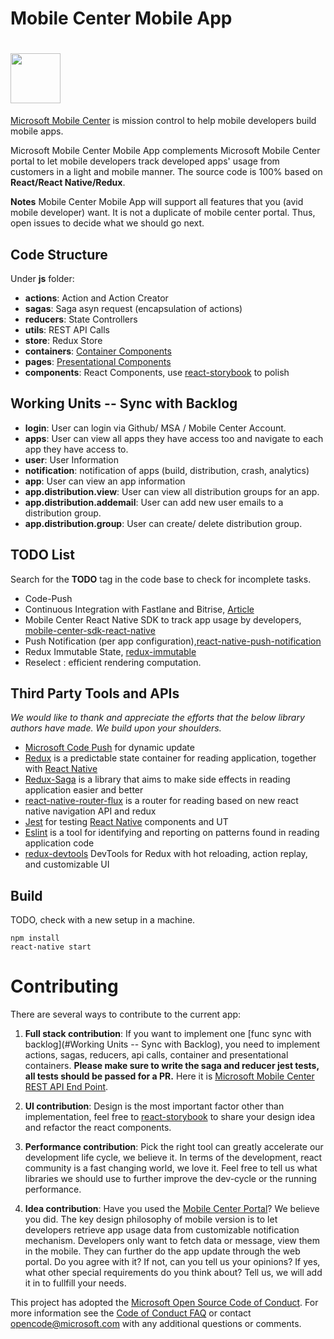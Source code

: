 # Mobile Center Mobile App

# <a href='https://www.visualstudio.com/vs/mobile-center/'><img src='https://www.visualstudio.com/wp-content/uploads/2016/11/continuous-everything@2x-400x362.png' height='80'></a>

[Microsoft Mobile Center](https://www.visualstudio.com/vs/mobile-center/) is mission control to help mobile developers build mobile apps. 

Microsoft Mobile Center Mobile App complements Microsoft Mobile Center portal to let mobile developers track developed apps' usage from customers in a light and mobile manner. The source code is 100% based on **React/React Native/Redux**. 

**Notes** Mobile Center Mobile App will support all features that you (avid mobile developer) want. It is not a duplicate of mobile center portal. Thus, open issues to decide what we should go next. 

## Code Structure

Under **js** folder:

- **actions**:  Action and Action Creator
- **sagas**:    Saga asyn request (encapsulation of actions)
- **reducers**: State Controllers
- **utils**: REST API Calls
- **store**: Redux Store
- **containers**: [Container Components](https://github.com/reactjs/redux/blob/master/docs/basics/UsageWithReact.md)
- **pages**: [Presentational Components](https://github.com/reactjs/redux/blob/master/docs/basics/UsageWithReact.md)
- **components**: React Components, use [react-storybook](https://github.com/storybooks/react-storybook) to polish

## Working Units -- Sync with Backlog

- **login**: User can login via Github/ MSA / Mobile Center Account.
- **apps**: User can view all apps they have access too and navigate to each app they have access to.
- **user**: User Information
- **notification**: notification of apps (build, distribution, crash, analytics)
- **app**: User can view an app information
- **app.distribution.view**: User can view all distribution groups for an app.
- **app.distribution.addemail**: User can add new user emails to a distribution group.
- **app.distribution.group**: User can create/ delete distribution group.

## TODO List

Search for the **TODO** tag in the code base to check for incomplete tasks.

- Code-Push
- Continuous Integration with Fastlane and Bitrise, [Article](http://blog.thebakery.io/continuous-integration-for-react-native-applications-with-fastlane-and-bitrise-ios-version/)
- Mobile Center React Native SDK to track app usage by developers, [mobile-center-sdk-react-native](https://github.com/Microsoft/mobile-center-sdk-react-native)
- Push Notification (per app configuration),[react-native-push-notification](https://github.com/zo0r/react-native-push-notification)
- Redux Immutable State, [redux-immutable](https://github.com/gajus/redux-immutable)
- Reselect : efficient rendering computation.

## Third Party Tools and APIs

_We would like to thank and appreciate the efforts that the below library authors have made. We build upon your shoulders._

- [Microsoft Code Push](https://github.com/Microsoft/react-native-code-push) for dynamic update
- [Redux](https://github.com/reactjs/redux) is a predictable state container for reading application, together with [React Native](https://github.com/facebook/react-native)
- [Redux-Saga](https://github.com/yelouafi/redux-saga/) is a library that aims to make side effects in reading application easier and better
- [react-native-router-flux](https://github.com/aksonov/react-native-router-flux) is a router for reading based on new react native navigation API and redux
- [Jest](https://facebook.github.io/jest/) for testing [React Native](https://github.com/facebook/react-native) components and UT
- [Eslint](https://github.com/eslint/eslint) is a tool for identifying and reporting on patterns found in reading application code
- [redux-devtools](https://github.com/gaearon/redux-devtools) DevTools for Redux with hot reloading, action replay, and customizable UI

## Build

TODO, check with a new setup in a machine.

<!--### Step One

```
npm install -g react-native-cli
```
### Step Two

```
npm install
react-native link react-native-device-info
react-native link react-native-vector-icons
```-->

<!--### Step-->

```
npm install
react-native start
```
<!--### Run Test

Current test includes action test, reducer test, middleware test and component test.-->

<!--```
npm test
```-->

# Contributing

There are several ways to contribute to the current app:

1. **Full stack contribution**: If you want to implement one [func sync with backlog](#Working Units -- Sync with Backlog), you need to implement actions, sagas, reducers, api calls, container and presentational containers. __Please make sure to write the saga and reducer jest tests, all tests should be passed for a PR.__ Here it is [Microsoft Mobile Center REST API End Point](https://docs.mobile.azure.com/api/). 

2. **UI contribution**: Design is the most important factor other than implementation, feel free to [react-storybook](https://github.com/storybooks/react-storybook) to share your design idea and refactor the react components.

3. **Performance contribution**: Pick the right tool can greatly accelerate our development life cycle, we believe it. In terms of the development, react community is a fast changing world, we love it. Feel free to tell us what libraries we should use to further improve the dev-cycle or the running performance.

4. **Idea contribution**: Have you used the [Mobile Center Portal](https://mobile.azure.com/)? We believe you did. The key design philosophy of mobile version is to let developers retrieve app usage data from customizable notification mechanism. Developers only want to fetch data or message, view them in the mobile. They can further do the app update through the web portal. Do you  agree with it? If not, can you tell us your opinions? If yes, what other special requirements do you think about? Tell us, we will add it in to fullfill your needs.

This project has adopted the [Microsoft Open Source Code of Conduct](https://opensource.microsoft.com/codeofconduct/). For more information see the [Code of Conduct FAQ](https://opensource.microsoft.com/codeofconduct/faq/) or contact [opencode@microsoft.com](mailto:opencode@microsoft.com) with any additional questions or comments.
